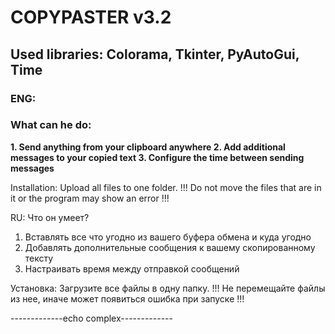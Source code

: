 # COPYPASTER v3.2

## Used libraries: Colorama, Tkinter, PyAutoGui, Time

### ENG: 
### What can he do:
**1. Send anything from your clipboard anywhere
2. Add additional messages to your copied text
3. Сonfigure the time between sending messages**

Installation:
Upload all files to one folder.
!!! Do not move the files that are in it or the program may show an error !!!

RU:
Что он умеет?
1. Вставлять все что угодно из вашего буфера обмена и куда угодно
2. Добавлять дополнительные сообщения к вашему скопированному тексту
3. Настраивать время между отправкой сообщений

Установка:
Загрузите все файлы в одну папку.
!!! Не перемещайте файлы из нее, иначе может появиться ошибка при запуске !!!

-------------echo complex-------------
